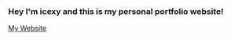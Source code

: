 ### Hey I'm icexy and this is my personal portfolio website!

<a href="www.wintry.me">My Website</a>
